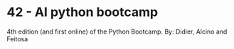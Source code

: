 # 42 - AI python bootcamp
4th edition (and first online) of the Python Bootcamp.
By: Didier, Alcino and Feitosa
